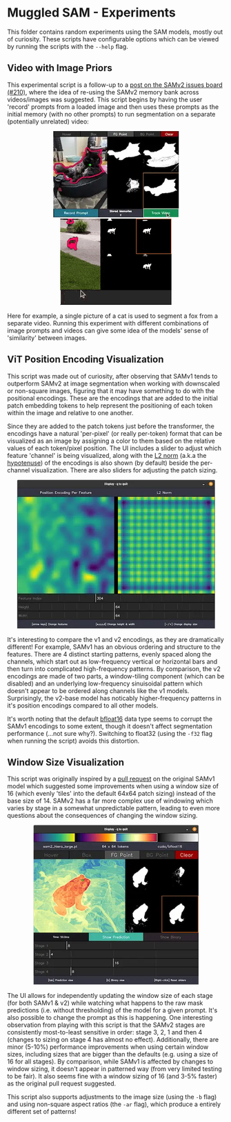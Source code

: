 # Muggled SAM - Experiments

This folder contains random experiments using the SAM models, mostly out of curiosity. These scripts have configurable options which can be viewed by running the scripts with the `--help` flag.


## Video with Image Priors

This experimental script is a follow-up to a [post on the SAMv2 issues board (#210)](https://github.com/facebookresearch/segment-anything-2/issues/210), where the idea of re-using the SAMv2 memory bank across videos/images was suggested. This script begins by having the user 'record' prompts from a loaded image and then uses these prompts as the initial memory (with no other prompts) to run segmentation on a separate (potentially unrelated) video:

<p align="center">
  <img src=".readme_assets/vidimgprior_prompt.webp" alt="">
  <img src=".readme_assets/vidimgprior_anim.gif" alt="">
</p>

Here for example, a single picture of a cat is used to segment a fox from a separate video. Running this experiment with different combinations of image prompts and videos can give some idea of the models' sense of 'similarity' between images.


## ViT Position Encoding Visualization

This script was made out of curiosity, after observing that SAMv1 tends to outperform SAMv2 at image segmentation when working with downscaled or non-square images, figuring that it may have something to do with the positional encodings. These are the encodings that are added to the initial patch embedding tokens to help represent the positioning of each token within the image and relative to one another.

Since they are added to the patch tokens just before the transformer, the encodings have a natural 'per-pixel' (or really per-token) format that can be visualized as an image by assigning a color to them based on the relative values of each token/pixel position. The UI includes a slider to adjust which feature 'channel' is being visualized, along with the [L2 norm](https://en.wikipedia.org/wiki/Norm_(mathematics)) (a.k.a the [hypotenuse](https://en.wikipedia.org/wiki/Hypotenuse)) of the encodings is also shown (by default) beside the per-channel visualization. There are also sliders for adjusting the patch sizing.

<p align="center">
  <img src=".readme_assets/vitposenc_example.webp" alt="">
</p>

It's interesting to compare the v1 and v2 encodings, as they are dramatically different! For example, SAMv1 has an obvious ordering and structure to the features. There are 4 distinct starting patterns, evenly spaced along the channels, which start out as low-frequency vertical or horizontal bars and then turn into complicated high-frequency patterns. By comparison, the v2 encodings are made of two parts, a window-tiling component (which can be disabled) and an underlying low-frequency sinuisoidal pattern which doesn't appear to be ordered along channels like the v1 models. Surprisingly, the v2-base model has noticably higher-frequency patterns in it's position encodings compared to all other models.

It's worth noting that the default [bfloat16](https://pytorch.org/docs/stable/tensor_attributes.html#torch-dtype) data type seems to corrupt the SAMv1 encodings to some extent, though it doesn't affect segmentation performance (...not sure why?). Switching to float32 (using the `-f32` flag when running the script) avoids this distortion.

## Window Size Visualization

This script was originally inspired by a [pull request](https://github.com/facebookresearch/segment-anything/pull/594) on the original SAMv1 model which suggested some improvements when using a window size of 16 (which evenly 'tiles' into the default 64x64 patch sizing) instead of the base size of 14. SAMv2 has a far more complex use of windowing which varies by stage in a somewhat unpredictable pattern, leading to even more questions about the consequences of changing the window sizing.

<p align="center">
  <img src=".readme_assets/windowsizing_example.webp" alt="">
</p>

The UI allows for independently updating the window size of each stage (for both SAMv1 & v2) while watching what happens to the raw mask predictions (i.e. without thresholding) of the model for a given prompt. It's also possible to change the prompt as this is happening. One interesting observation from playing with this script is that the SAMv2 stages are consistently most-to-least sensitive in order: stage 3, 2, 1 and then 4 (changes to sizing on stage 4 has almost no effect). Additionally, there are minor (5-10%) performance improvements when using certain window sizes, including sizes that are bigger than the defaults (e.g. using a size of 16 for all stages). By comparison, while SAMv1 is affected by changes to window sizing, it doesn't appear in patterned way (from very limited testing to be fair). It also seems fine with a window sizing of 16 (and 3-5% faster) as the original pull request suggested.

This script also supports adjustments to the image size (using the `-b` flag) and using non-square aspect ratios (the `-ar` flag), which produce a entirely different set of patterns!